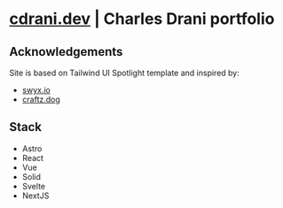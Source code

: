 # [cdrani.dev](https://cdrani.dev) | Charles Drani portfolio
##  Acknowledgements
Site is based on Tailwind UI Spotlight template and inspired by:
- [swyx.io](https://swyx.io)
- [craftz.dog](https://craftz.dog)

## Stack
- Astro
- React
- Vue
- Solid
- Svelte
- NextJS
